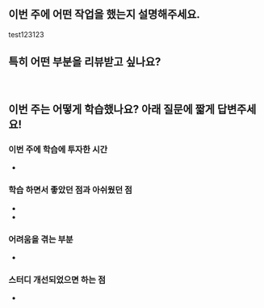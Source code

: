 ## 이번 주에 어떤 작업을 했는지 설명해주세요.

test123123
<br>

## 특히 어떤 부분을 리뷰받고 싶나요?


<br>

## 이번 주는 어떻게 학습했나요? 아래 질문에 짧게 답변주세요!

### 이번 주에 학습에 투자한 시간

 - 

### 학습 하면서 좋았던 점과 아쉬웠던 점

 - 
 - 

### 어려움을 겪는 부분

 -

### 스터디 개선되었으면 하는 점

 - 
